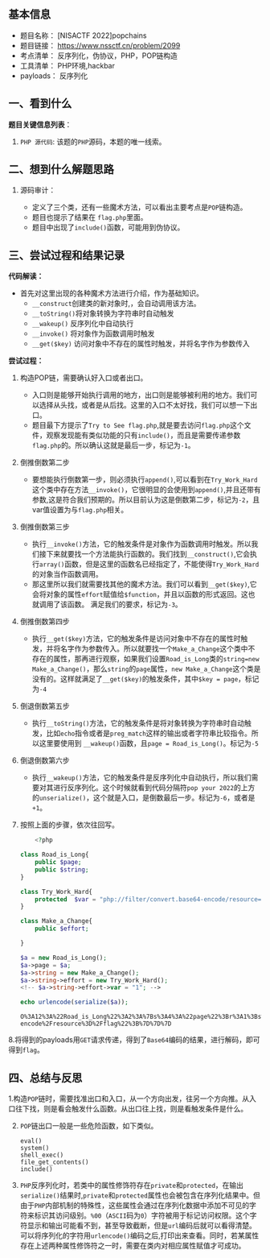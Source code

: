 ## 基本信息

* 题目名称： [NISACTF 2022]popchains
* 题目链接： https://www.nssctf.cn/problem/2099
* 考点清单： 反序列化，伪协议，PHP，POP链构造
* 工具清单： PHP环境,hackbar
* payloads： 反序列化

## 一、看到什么

**题目关键信息列表**：

1. `PHP 源代码`: 该题的`PHP`源码，本题的唯一线索。


## 二、想到什么解题思路

1. 源码审计：

    - 定义了三个类，还有一些魔术方法，可以看出主要考点是`POP`链构造。
    - 题目也提示了结果在 `flag.php`里面。
    - 题目中出现了`include()`函数，可能用到伪协议。

## 三、尝试过程和结果记录

**代码解读：**

- 首先对这里出现的各种魔术方法进行介绍，作为基础知识。
    - `__construct`创建类的新对象时,，会自动调用该方法。
    - `__toString()`将对象转换为字符串时自动触发
    - `__wakeup()` 反序列化中自动执行
    - `__invoke()` 将对象作为函数调用时触发
    - `__get($key)` 访问对象中不存在的属性时触发，并将名字作为参数传入


**尝试过程：**

1. 构造POP链，需要确认好入口或者出口。
    - 入口则是能够开始执行调用的地方，出口则是能够被利用的地方。我们可以选择从头找，或者是从后找。这里的入口不太好找，我们可以想一下出口。
    - 题目最下方提示了`Try to See flag.php`,就是要去访问`flag.php`这个文件，观察发现能有类似功能的只有`include()`，而且是需要传递参数`flag.php`的。所以确认这就是最后一步，标记为`-1`。

2. 倒推倒数第二步
    - 要想能执行倒数第一步，则必须执行`append()`,可以看到在`Try_Work_Hard`这个类中存在方法`__invoke()`，它很明显的会使用到`append()`,并且还带有参数,这是符合我们预期的。所以目前认为这是倒数第二步，标记为`-2`，且var值设置为与`flag.php`相关。

3. 倒推倒数第三步
    - 执行`__invoke()`方法，它的触发条件是对象作为函数调用时触发。所以我们接下来就要找一个方法能执行函数的。我们找到`__construct()`,它会执行`array()`函数，但是这里的函数名已经指定了，不能使得`Try_Work_Hard`的对象当作函数调用。
    - 那这里所以我们就需要找其他的魔术方法。我们可以看到`__get($key)`,它会将对象的属性`effort`赋值给`$function`，并且以函数的形式返回。这也就调用了该函数。
    满足我们的要求，标记为`-3`。

4. 倒推倒数第四步
    - 执行`__get($key)`方法，它的触发条件是访问对象中不存在的属性时触发，并将名字作为参数传入。所以就要找一个`Make_a_Change`这个类中不存在的属性，那再进行观察，如果我们设置`Road_is_Long`类的`string=new Make_a_Change()`，那么`string`的`page`属性，`new Make_a_Change`这个类是没有的。这样就满足了`__get($key)`的触发条件，其中`$key = page`，标记为`-4`
   
5. 倒退倒数第五步
    - 执行`__toString()`方法，它的触发条件是将对象转换为字符串时自动触发，比如`echo`指令或者是`preg_match`这样的输出或者字符串比较指令。所以这里要使用到
   `__wakeup()`函数，且`page = Road_is_Long()`。标记为`-5`

6. 倒退倒数第六步
    - 执行`__wakeup()`方法，它的触发条件是反序列化中自动执行，所以我们需要对其进行反序列化。这个时候就看到代码分隔符`pop your 2022`的上方的`unserialize()`，这个就是入口，是倒数最后一步。标记为`-6`，或者是`+1`。

7. 按照上面的步骤，依次往回写。

    ```php
        <?php  

    class Road_is_Long{
        public $page;
        public $string;
    }

    class Try_Work_Hard{
        protected  $var = "php://filter/convert.base64-encode/resource=/flag";
    }

    class Make_a_Change{
        public $effort;
    
    } 

    $a = new Road_is_Long();
    $a->page = $a;
    $a->string = new Make_a_Change();
    $a->string->effort = new Try_Work_Hard();
    <!-- $a->string->effort->var = "1"; -->

    echo urlencode(serialize($a));
    ```

    ```
    O%3A12%3A%22Road_is_Long%22%3A2%3A%7Bs%3A4%3A%22page%22%3Br%3A1%3Bs%3A6%3A%22string%22%3BO%3A13%3A%22Make_a_Change%22%3A1%3A%7Bs%3A6%3A%22effort%22%3BO%3A13%3A%22Try_Work_Hard%22%3A1%3A%7Bs%3A6%3A%22%00%2A%00var%22%3Bs%3A49%3A%22php%3A%2F%2Ffilter%2Fconvert.base64-encode%2Fresource%3D%2Fflag%22%3B%7D%7D%7D
    ```
8.将得到的payloads用`GET`请求传递，得到了`Base64`编码的结果，进行解码，即可得到`flag`。
  

## 四、总结与反思

1.构造`POP`链时，需要找准出口和入口，从一个方向出发，往另一个方向推。从入口往下找，则是看会触发什么函数。从出口往上找，则是看触发条件是什么。

2. `POP`链出口一般是一些危险函数，如下类似。
    ```
    eval()
    system()
    shell_exec()
    file_get_contents()
    include()
    ```
3. `PHP`反序列化时，若类中的属性修饰符存在`private`和`protected`，在输出`serialize()`结果时,`private`和`protected`属性也会被包含在序列化结果中。但由于`PHP`内部机制的特殊性，这些属性会通过在序列化数据中添加不可见的字符来标识其访问级别。`%00`（`ASCII`码为`0`）字符被用于标记访问权限。这个字符显示和输出可能看不到，甚至导致截断，但是`url`编码后就可以看得清楚。可以将序列化的字符用`urlencode()`编码之后,打印出来查看。同时，若某属性存在上述两种属性修饰符之一时，需要在类内对相应属性赋值才可成功。
